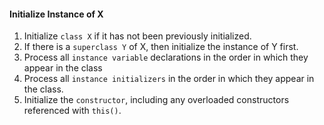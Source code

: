 #### Initialize Instance of X
1. Initialize `class X` if it has not been previously initialized.
2. If there is a `superclass Y` of X, then initialize the instance of Y first.
3. Process all `instance variable` declarations in the order in which they appear in the class
4. Process all `instance initializers` in the order in which they appear in the class.
5. Initialize the `constructor`, including any overloaded constructors referenced with `this()`.